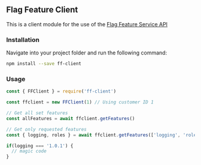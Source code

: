 ## Flag Feature Client
This is a client module for the use of the [Flag Feature Service API](https://github.com/fmiras/ff-service)

### Installation

Navigate into your project folder and run the following command:

```bash
npm install --save ff-client
```

### Usage

```js
const { FFClient } = require('ff-client')

const ffclient = new FFClient(1) // Using customer ID 1

// Get all set features 
const allFeatures = await ffclient.getFeatures()

// Get only requested features
const { logging, roles } = await ffclient.getFeatures(['logging', 'roles'])

if(logging === '1.0.1') {
  // magic code
}
```
